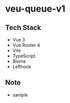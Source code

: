 # veu-queue-v1

## Tech Stack

- Vue 3
- Vue Router 4
- Vite
- TypeScript
- Biome
- Lefthook

## Note
- sample
